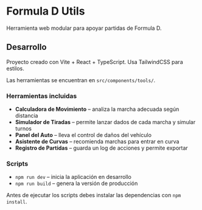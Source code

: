 # Formula D Utils

Herramienta web modular para apoyar partidas de Formula D.

## Desarrollo

Proyecto creado con Vite + React + TypeScript. Usa TailwindCSS para estilos.

Las herramientas se encuentran en `src/components/tools/`.

### Herramientas incluidas

- **Calculadora de Movimiento** – analiza la marcha adecuada según distancia
- **Simulador de Tiradas** – permite lanzar dados de cada marcha y simular turnos
- **Panel del Auto** – lleva el control de daños del vehículo
- **Asistente de Curvas** – recomienda marchas para entrar en curva
- **Registro de Partidas** – guarda un log de acciones y permite exportar

### Scripts

- `npm run dev` – inicia la aplicación en desarrollo
- `npm run build` – genera la versión de producción

Antes de ejecutar los scripts debes instalar las dependencias con `npm install`.